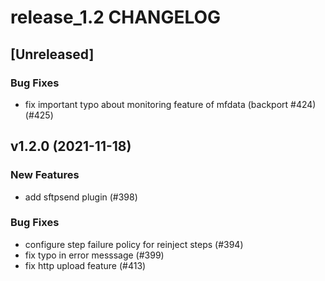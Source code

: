 # release_1.2 CHANGELOG

## [Unreleased]

### Bug Fixes

- fix important typo about monitoring feature of mfdata (backport #424) (#425)

## v1.2.0 (2021-11-18)

### New Features

- add sftpsend plugin (#398)

### Bug Fixes

- configure step failure policy for reinject steps (#394)
- fix typo in error messsage (#399)
- fix http upload feature (#413)


